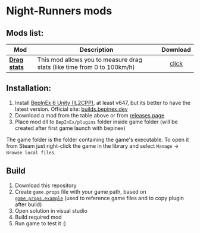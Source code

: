 # Night-Runners mods

## Mods list:

Mod | Description | Download
-|-|:-:
| [**Drag stats**](https://github.com/Scoolnik/SK.NRMods/tree/master/SK.NRMods.DragStats) | This mod allows you to measure drag stats (like time from 0 to 100km/h) | [click](https://github.com/Scoolnik/SK.NRMods/releases/download/DS-v1.0.2/SK.NRMods.DragStats.dll)|

## Installation:
1. Install [BepInEx 6 Unity (IL2CPP)](https://builds.bepinex.dev/projects/bepinex_be/692/BepInEx-Unity.IL2CPP-win-x64-6.0.0-be.692%2B851521c.zip), at least v647, but its better to have the latest version. Official site: [builds.bepinex.dev﻿](https://builds.bepinex.dev/projects/bepinex_be)
2. Download a mod from the table above or from [releases page](https://github.com/Scoolnik/SK.NRMods/releases)
3. Place mod dll to `BepInEx/plugins` folder inside game folder (will be created after first game launch with bepinex)

﻿The game folder is the folder containing the game's executable.
To open it from Steam just right-click the game in the library and select `Manage` -> `Browse local files`.

## Build

1. Download this repository
2. Create `game.props` file with your game path, based on [`game.props.example`](https://github.com/Scoolnik/SK.NRMods/blob/master/game.props.example) (used to reference game files and to copy plugin after build)
3. Open solution in visual studio
4. Build required mod
5. Run game to test it :)
